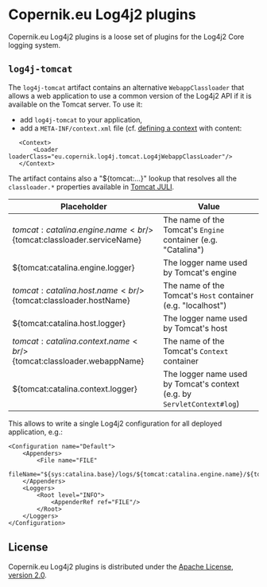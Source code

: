 # Copernik.eu Log4j2 plugins

Copernik.eu Log4j2 plugins is a loose set of plugins for the Log4j2 Core logging system.

## `log4j-tomcat`

The `log4j-tomcat` artifact contains an alternative `WebappClassloader` that allows a web application to use a common
version of the Log4j2 API if it is available on the Tomcat server. To use it:

 * add `log4j-tomcat` to your application,
 * add a `META-INF/context.xml` file (cf. [defining a context](https://tomcat.apache.org/tomcat-10.0-doc/config/context.html#Defining_a_context) with content:

```lang-xml
   <Context>
       <Loader loaderClass="eu.copernik.log4j.tomcat.Log4jWebappClassLoader"/>
   </Context>
```

The artifact contains also a "${tomcat:...}" lookup that resolves all the `classloader.*` properties available in
[Tomcat JULI](https://tomcat.apache.org/tomcat-10.0-doc/logging.html#Using_java.util.logging_(default)).


| Placeholder | Value |
|-|-|
| ${tomcat:catalina.engine.name}<br/>${tomcat:classloader.serviceName} | The name of the Tomcat's `Engine` container (e.g. "Catalina") |
| ${tomcat:catalina.engine.logger} | The logger name used by Tomcat's engine |
| ${tomcat:catalina.host.name}<br/>${tomcat:classloader.hostName} | The name of the Tomcat's `Host` container (e.g. "localhost") |
| ${tomcat:catalina.host.logger} | The logger name used by Tomcat's host |
| ${tomcat:catalina.context.name}<br/>${tomcat:classloader.webappName} | The name of the Tomcat's `Context` container |
| ${tomcat:catalina.context.logger} | The logger name used by Tomcat's context (e.g. by `ServletContext#log`) |

This allows to write a single Log4j2 configuration for all deployed application, e.g.:

```lang-xml
<Configuration name="Default">
    <Appenders>
        <File name="FILE"
              fileName="${sys:catalina.base}/logs/${tomcat:catalina.engine.name}/${tomcat:catalina.host.name}/${tomcat:catalina.context.name}.log"/>
    </Appenders>
    <Loggers>
        <Root level="INFO">
            <AppenderRef ref="FILE"/>
        </Root>
    </Loggers>
</Configuration>
```

## License

Copernik.eu Log4j2 plugins is distributed under the
[Apache License, version 2.0](http://www.apache.org/licenses/LICENSE-2.0.html).
